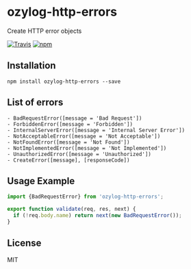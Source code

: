 # ozylog-http-errors
Create HTTP error objects

[![Travis](https://img.shields.io/travis/ozylog/ozylog-http-errors.svg?style=flat-square)](https://travis-ci.org/ozylog/ozylog-http-errors) [![npm](https://img.shields.io/npm/dt/ozylog-http-errors.svg?style=flat-square)](https://www.npmjs.com/package/ozylog-http-errors)

## Installation

```
npm install ozylog-http-errors --save
```

## List of errors
```
- BadRequestError([message = 'Bad Request'])
- ForbiddenError([message = 'Forbidden'])
- InternalServerError([message = 'Internal Server Error'])
- NotAcceptableError([message = 'Not Acceptable'])
- NotFoundError([message = 'Not Found'])
- NotImplementedError([message = 'Not Implemented'])
- UnauthorizedError([message = 'Unauthorized'])
- CreateError([message], [responseCode])
```

## Usage Example
```javascript
import {BadRequestError} from 'ozylog-http-errors';

export function validate(req, res, next) {
  if (!req.body.name) return next(new BadRequestError());
}
```

## License
MIT
